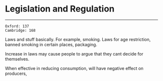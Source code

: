# Legislation and Regulation
---
```ad-res
Oxford: 137
Cambridge: 168
```
Laws and stuff basically.
For example, smoking. Laws for age restriction, banned smoking in certain places, packaging.

Increase in laws may cause people to argue that they cant decide for themselves.

When effective in reducing consumption, will have negative effect on producers, 